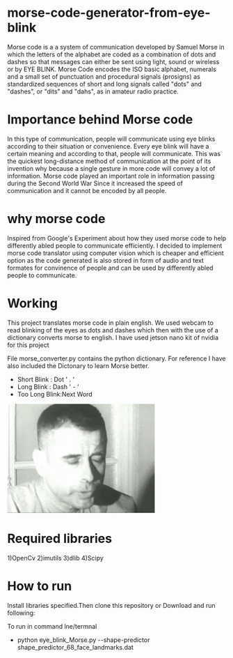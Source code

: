 # morse-code-generator-from-eye-blink
Morse code is a a system of communication developed by Samuel Morse in which the letters of the alphabet are coded as a combination of dots and dashes so that messages can either be sent using light, sound or wireless or by EYE BLINK. Morse Code encodes the ISO basic alphabet, numerals and a small set of punctuation and procedural signals (prosigns) as standardized sequences of short and long signals called "dots" and "dashes", or "dits" and "dahs", as in amateur radio practice.

# Importance behind Morse code
In this type of communication, people will communicate using eye blinks according to their situation or convenience. Every eye blink will have a certain meaning and according to that, people will communicate. This was the quickest long-distance method of communication at the point of its invention why because a single gesture in more code will convey a lot of information. Morse code played an important role in information passing during the Second World War Since it increased the speed of communication and it cannot be encoded by all people. 

# why morse code
Inspired from Google's Experiment about how they used morse code to help differently abled people to communicate efficiently. I decided to implement morse code translator using computer vision which is cheaper and efficient option as the code generated is also stored in form of audio and text formates for convinence of people and can be used by differently abled people to communicate.

# Working
This project translates morse code in plain english. We used webcam to read blinking of the eyes as dots and dashes which then with the use of a dictionary converts morse to english. I have used jetson nano kit of nvidia for this project

File morse_converter.py contains the python dictionary. For reference I have also included the Dictonary to learn Morse better.
- Short Blink : Dot ' . '
- Long Blink : Dash ' - '
- Too Long Blink:Next Word

![](https://github.com/1920Megha/morse-code-generator-from-eye-blink/blob/main/Eye%20blink.gif)
# Required libraries
1)OpenCv
2)imutils
3)dlib
4)Scipy

# How to run
Install libraries specified.Then clone this repository or Download and run following:

To run in command lne/termnal
- python eye_blink_Morse.py --shape-predictor shape_predictor_68_face_landmarks.dat
